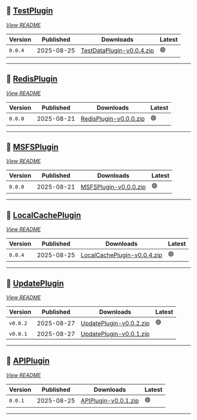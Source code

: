 ## 🔌 [TestPlugin](https://github.com/SteveFawcett/TestPlugin)
_[View README](https://github.com/SteveFawcett/TestPlugin/blob/master/README.md)_

| Version | Published | Downloads | Latest |
|---------|-----------|-----------|--------|
| `0.0.4` | 2025-08-25 | [TestDataPlugin-v0.0.4.zip](https://github.com/SteveFawcett/TestPlugin/releases/download/0.0.4/TestDataPlugin-v0.0.4.zip) | 🟢 |

---

## 🔌 [RedisPlugin](https://github.com/SteveFawcett/RedisPlugin)
_[View README](https://github.com/SteveFawcett/RedisPlugin/blob/master/README.md)_

| Version | Published | Downloads | Latest |
|---------|-----------|-----------|--------|
| `0.0.0` | 2025-08-21 | [RedisPlugin-v0.0.0.zip](https://github.com/SteveFawcett/RedisPlugin/releases/download/0.0.0/RedisPlugin-v0.0.0.zip) | 🟢 |

---

## 🔌 [MSFSPlugin](https://github.com/SteveFawcett/MSFSPlugin)
_[View README](https://github.com/SteveFawcett/MSFSPlugin/blob/master/README.md)_

| Version | Published | Downloads | Latest |
|---------|-----------|-----------|--------|
| `0.0.0` | 2025-08-21 | [MSFSPlugin-v0.0.0.zip](https://github.com/SteveFawcett/MSFSPlugin/releases/download/0.0.0/MSFSPlugin-v0.0.0.zip) | 🟢 |

---

## 🔌 [LocalCachePlugin](https://github.com/SteveFawcett/LocalCachePlugin)
_[View README](https://github.com/SteveFawcett/LocalCachePlugin/blob/master/README.md)_

| Version | Published | Downloads | Latest |
|---------|-----------|-----------|--------|
| `0.0.4` | 2025-08-25 | [LocalCachePlugin-v0.0.4.zip](https://github.com/SteveFawcett/LocalCachePlugin/releases/download/0.0.4/LocalCachePlugin-v0.0.4.zip) | 🟢 |

---

## 🔌 [UpdatePlugin](https://github.com/SteveFawcett/UpdatePlugin)
_[View README](https://github.com/SteveFawcett/UpdatePlugin/blob/master/README.md)_

| Version | Published | Downloads | Latest |
|---------|-----------|-----------|--------|
| `v0.0.2` | 2025-08-27 | [UpdatePlugin-v0.0.2.zip](https://github.com/SteveFawcett/UpdatePlugin/releases/download/v0.0.2/UpdatePlugin-v0.0.2.zip) | 🟢 |
| `v0.0.1` | 2025-08-27 | [UpdatePlugin-v0.0.1.zip](https://github.com/SteveFawcett/UpdatePlugin/releases/download/v0.0.1/UpdatePlugin-v0.0.1.zip) |  |

---

## 🔌 [APIPlugin](https://github.com/SteveFawcett/APIPlugin)
_[View README](https://github.com/SteveFawcett/APIPlugin/blob/master/README.md)_

| Version | Published | Downloads | Latest |
|---------|-----------|-----------|--------|
| `0.0.1` | 2025-08-25 | [APIPlugin-v0.0.1.zip](https://github.com/SteveFawcett/APIPlugin/releases/download/0.0.1/APIPlugin-v0.0.1.zip) | 🟢 |

---

